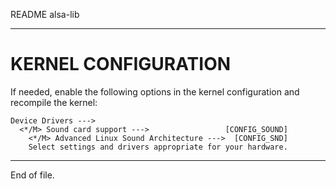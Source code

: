 README alsa-lib

---


KERNEL CONFIGURATION
====================

If needed, enable the following options in the kernel configuration and
recompile the kernel:

    Device Drivers --->
      <*/M> Sound card support --->                 [CONFIG_SOUND]
        <*/M> Advanced Linux Sound Architecture --->  [CONFIG_SND]
        Select settings and drivers appropriate for your hardware.


---

End of file.

